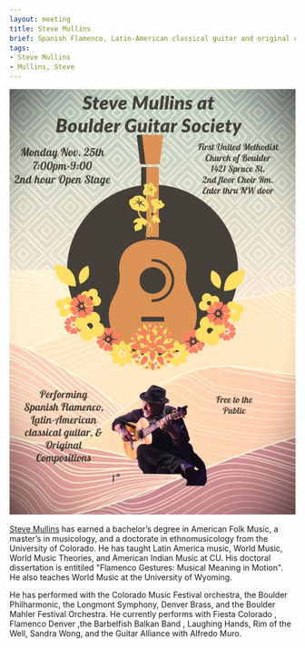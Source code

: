 ```yaml
---
layout: meeting
title: Steve Mullins
brief: Spanish Flamenco, Latin-American classical guitar and original compositions
tags:
- Steve Mullins
- Mullins, Steve
---
```

![Steve Mullins](/pics/20241125-SteveMullins.jpg)

[Steve Mullins](https://stevemullinsmusic.com/) has earned a bachelor’s degree in American Folk Music, a master’s in musicology, and a doctorate in ethnomusicology from the University of Colorado.   He has taught Latin America music, World Music, World Music Theories, and American Indian Music at CU.  His doctoral dissertation is entitiled "Flamenco Gestures: Musical Meaning in Motion". He also teaches World Music at the University of Wyoming.

He has performed with the Colorado Music Festival orchestra, the Boulder Philharmonic, the Longmont Symphony, Denver Brass, and the Boulder Mahler Festival Orchestra.  He currently performs with Fiesta Colorado , Flamenco Denver ,the Barbelfish Balkan Band , Laughing Hands, Rim of the Well,  Sandra Wong, and the Guitar Alliance with Alfredo Muro.
